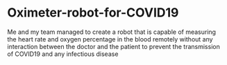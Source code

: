 # Oximeter-robot-for-COVID19
Me and my team managed to create a robot that is capable of measuring the heart rate and oxygen percentage in the blood remotely without any interaction between the doctor and the patient to prevent the transmission of COVID19 and any infectious disease
